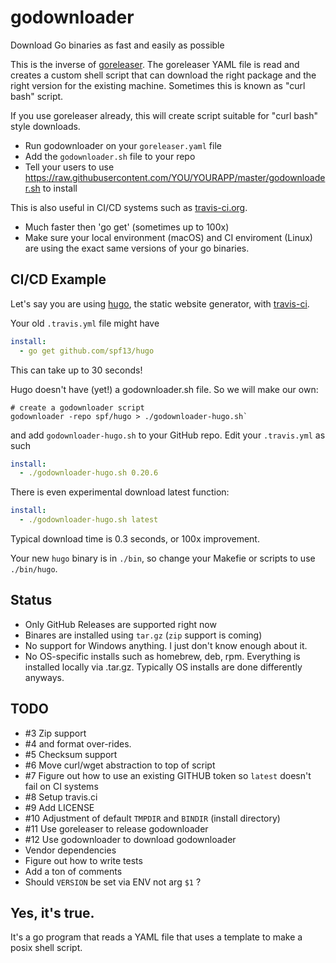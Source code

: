 # godownloader
Download Go binaries as fast and easily as possible

This is the inverse of [goreleaser](https://github.com/goreleaser/goreleaser).  The goreleaser YAML file is read and creates a custom shell script that can download the right package and the right version for the existing machine.  Sometimes this is known as "curl bash" script.

If you use goreleaser already, this will create script suitable for "curl bash" style downloads.

* Run godownloader on your `goreleaser.yaml` file
* Add the `godownloader.sh` file to your repo
* Tell your users to use https://raw.githubusercontent.com/YOU/YOURAPP/master/godownloader.sh to install

This is also useful in CI/CD systems such as [travis-ci.org](https://travis-ci.org).

* Much faster then 'go get' (sometimes up to 100x)
* Make sure your local environment (macOS) and CI enviroment (Linux) are using the exact same versions of your go binaries.

## CI/CD Example

Let's say you are using [hugo](https://gohugo.io), the static website generator, with [travis-ci](https://travis-ci.org).

Your old `.travis.yml` file might have 

```yaml
install:
  - go get github.com/spf13/hugo
```

This can take up to 30 seconds! 

Hugo doesn't have (yet!) a godownloader.sh file.  So we will make our own:


```
# create a godownloader script
godownloader -repo spf/hugo > ./godownloader-hugo.sh`
```

and add `godownloader-hugo.sh` to your GitHub repo.  Edit your `.travis.yml` as such

```yaml
install:
  - ./godownloader-hugo.sh 0.20.6
```

There is even experimental download latest function:

```yaml
install:
  - ./godownloader-hugo.sh latest
```

Typical download time is 0.3 seconds, or 100x improvement.

Your new `hugo` binary is in `./bin`, so change your Makefie or scripts to use `./bin/hugo`. 

## Status

* Only GitHub Releases are supported right now
* Binares are installed using `tar.gz` (`zip` support is coming)
* No support for Windows anything.  I just don't know enough about it.
* No OS-specific installs such as homebrew, deb, rpm.  Everything is installed locally via .tar.gz.  Typically OS installs are done differently anyways.

## TODO

* #3 Zip support 
* #4 and format over-rides.
* #5 Checksum support
* #6 Move curl/wget abstraction to top of script
* #7 Figure out how to use an existing GITHUB token so `latest` doesn't fail on CI systems
* #8 Setup travis.ci
* #9 Add LICENSE
* #10 Adjustment of default `TMPDIR` and `BINDIR` (install directory)
* #11 Use goreleaser to release godownloader
* #12 Use godownloader to download godownloader
* Vendor dependencies
* Figure out how to write tests
* Add a ton of comments
* Should `VERSION` be set via ENV not arg `$1` ?

## Yes, it's true.

It's a go program that reads a YAML file that uses a template to make a posix shell script.

